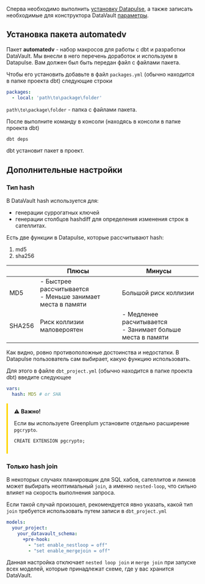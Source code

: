 Сперва необходимо выполнить [установку Datapulse](../install.md), а также записать необходимые для конструктора DataVault [параметры](../install.md#anchor_datavault).

## Установка пакета automatedv
Пакет **automatedv** - набор макросов для работы с dbt и разработки DataVault.
Мы внесли в него перечень доработок и используем в Datapulse. Вам должен был быть передан файл с файлами пакета. 

Чтобы его установить добавьте в файл `packages.yml` (обычно находится в папке проекта dbt) следующие строки
```yml
packages:
  - local: 'path\to\package\folder'
```
`path\to\package\folder` - папка с файлами пакета.

После выполните команду в консоли (находясь в консоли в папке проекта dbt)
```bash
dbt deps
```
dbt установит пакет в проект.

## Дополнительные настройки

<span id="anchor_hash"></span>
### Тип hash
В DataVault hash используется для:

- генерации суррогатных ключей
- генерации столбцов hashdiff для определения изменения строк в сателлитах.

Есть две функции в Datapulse, которые рассчитывают hash: 

1. md5
2. sha256

|        | Плюсы                                                      | Минусы                                                          |
|--------|------------------------------------------------------------|-----------------------------------------------------------------|
| MD5    | - Быстрее рассчитывается<br/>- Меньше занимает места в памяти | Большой риск коллизии                                           |
| SHA256 | Риск коллизии маловероятен                                 | - Медленее расчитывается <br/> - Занимает больше места в памяти |

Как видно, ровно противоположные достоинства и недостатки. 
В Datapulse пользователь сам выбирает, какую функцию использовать. 

Для этого в файле `dbt_project.yml` (обычно находится в папке проекта dbt) введите следующее
```yaml
vars:
  hash: MD5 # or SHA
```

<div style="
    border-left: 4px solid #ffd700;
    padding: 12px 16px;
    margin: 16px 0;
    border-radius: 0 4px 4px 0;
">
⚠️ <b>Важно!</b> 
<p>Если вы используете Greenplum установите отдельно расширение <code>pgcrypto</code>.</p>
<p><code>CREATE EXTENSION pgcrypto;</code></p>
</div>

### Только hash join
В некоторых случаях планировщик для SQL хабов, сателлитов и линков может выбирать неоптимальный `join`, а именно `nested-loop`, что сильно влияет на скорость выполнения запроса. 

Если такой случай произошел, рекомендуется явно указать, какой тип `join` требуется использовать путем записи в `dbt_project.yml`
```yaml
models:
  your_project:
    your_datavault_schema:
      +pre-hook:
        - "set enable_nestloop = off"
        - "set enable_mergejoin = off"
```
Данная настройка отключает `nested loop join` и `merge join` при запуске всех моделей, которые принадлежат схеме, где у вас хранится DataVault.